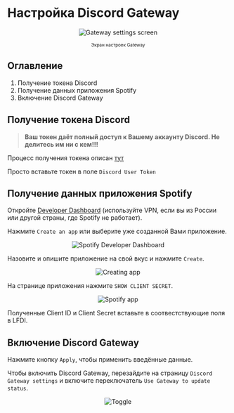 # Настройка Discord Gateway

<div align='center'>

![Gateway settings screen](https://i.imgur.com/SLOZfUy.png)

<font size="1">Экран настроек Gateway</font>

</div>

## Оглавление
1. Получение токена Discord
2. Получение данных приложения Spotify
3. Включение Discord Gateway

## Получение токена Discord

> **Ваш токен даёт полный доступ к Вашему аккаунту Discord. Не делитесь им ни с кем!!!**

Процесс получения токена описан [тут](https://discordhelp.net/discord-token)

Просто вставьте токен в поле `Discord User Token`

## Получение данных приложения Spotify

Откройте [Developer Dashboard](https://developer.spotify.com/dashboard/applications) (используйте VPN, если вы из России или другой страны, где Spotify не работает).

Нажмите `Create an app` или выберите уже созданной Вами приложение.

<div align='center'>

![Spotify Developer Dashboard](https://i.imgur.com/gk5RESL.png)

</div>

Назовите и опишите приложение на свой вкус и нажмите `Create`.

<div align='center'>

![Creating app](https://i.imgur.com/XgMSxgm.png)

</div>

На странице приложения нажмите `SHOW CLIENT SECRET`.

<div align='center'>

![Spotify app](https://i.imgur.com/4rtIiNb.png)

</div>

Полученные Client ID и Client Secret вставьте в соотвестствующие поля в LFDI.

## Включение Discord Gateway

Нажмите кнопку `Apply`, чтобы применить введённые данные.

Чтобы включить Discord Gateway, перезайдите на страницу `Discord Gateway settings` и включите переключатель `Use Gateway to update status`.

<div align='center'>

![Toggle](https://i.imgur.com/ss9EYd1.png)

</div>